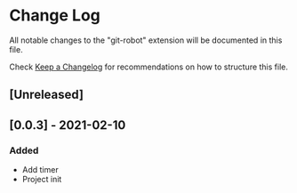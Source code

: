# Change Log

All notable changes to the "git-robot" extension will be documented in this file.

Check [Keep a Changelog](http://keepachangelog.com/) for recommendations on how to structure this file.

## [Unreleased]

## [0.0.3] - 2021-02-10
### Added

- Add timer
- Project init

